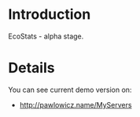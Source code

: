 # Introduction #

EcoStats - alpha stage.

# Details #

You can see current demo version on:
  * http://pawlowicz.name/MyServers